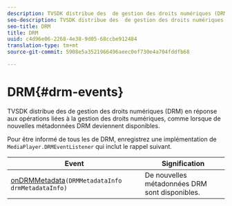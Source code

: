 ```yaml
---
description: TVSDK distribue des  de gestion des droits numériques (DRM) en réponse aux opérations liées à la gestion des droits numériques, comme lorsque de nouvelles métadonnées DRM deviennent disponibles.
seo-description: TVSDK distribue des  de gestion des droits numériques (DRM) en réponse aux opérations liées à la gestion des droits numériques, comme lorsque de nouvelles métadonnées DRM deviennent disponibles.
seo-title: DRM
title: DRM
uuid: c4d96e06-2268-4e38-9d05-68ccbe912484
translation-type: tm+mt
source-git-commit: 5908e5a3521966496aeec0ef730e4a704fddfb68

---
```



# DRM{#drm-events}

TVSDK distribue des  de gestion des droits numériques (DRM) en réponse aux opérations liées à la gestion des droits numériques, comme lorsque de nouvelles métadonnées DRM deviennent disponibles.

Pour être informé de tous les  de DRM, enregistrez une implémentation de `MediaPlayer.DRMEventListener` qui inclut le rappel suivant.

| Event | Signification |
|---|---|
| [onDRMMetadata](https://help.adobe.com/en_US/primetime/api/psdk/javadoc_1.4/com/adobe/mediacore/MediaPlayer.DRMEventListener.html#onDRMMetadata(DRMMetadataInfo))`(DRMMetadataInfo drmMetadataInfo)` | De nouvelles métadonnées DRM sont disponibles. |

